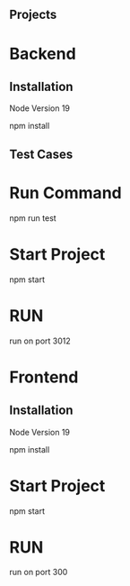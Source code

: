 ## Projects

# Backend

## Installation

Node Version 19

npm install

## Test Cases

# Run Command

npm run test

# Start Project

npm start

# RUN

run on port 3012

# Frontend

## Installation

Node Version 19

npm install

# Start Project

npm start

# RUN

run on port 300
